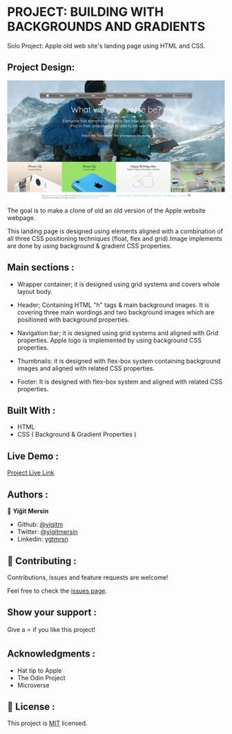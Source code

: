 # PROJECT: BUILDING WITH BACKGROUNDS AND GRADIENTS

Solo Project: Apple old web site's landing page using HTML and CSS.

## Project Design:

![Project Design](images/screenshot.png)

The goal is to make a clone of old an old version of the Apple website webpage.

This landing page is designed using elements aligned with a combination of all three CSS positioning techniques (float, flex and grid).Image implements are done by using background & gradient CSS properties.

## Main sections :

- Wrapper container; it is designed using grid systems and covers whole layout body.

- Header; Containing HTML "h" tags & main background images. It is covering three main wordings and two background images which are positioned with background properties.

- Navigation bar; it is designed using grid systems and aligned with Grid properties. Apple logo is implemented by using background CSS properties.

- Thumbnails: it is designed with flex-box system containing background images and aligned with related CSS properties.

- Footer: It is designed with flex-box system and aligned with related CSS properties.

## Built With :

- HTML
- CSS ( Background & Gradient Properties )

## Live Demo :

[Project Live Link](https://raw.githack.com/yigitm/Apple-Clone/Landing-Page/index.html)

## Authors :

👤 **Yiğit Mersin**

- Github: [@yigitm](https://github.com/yigitm)
- Twitter: [@yigitmersin](https://twitter.com/ygtmrsn)
- Linkedin: [ygtmrsn](https://www.linkedin.com/in/yigitmersin)

## 🤝 Contributing :

Contributions, issues and feature requests are welcome!

Feel free to check the [issues page](https://github.com/yigitm/Apple-Clone/issues).

## Show your support :

Give a ⭐️ if you like this project!

## Acknowledgments :

- Hat tip to Apple
- The Odin Project
- Microverse

## 📝 License :

This project is [MIT](https://github.com/yigitm/Apple-Clone/blob/master/LICENSE) licensed.
